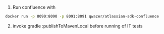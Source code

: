 1. Run confluence with 

```bash
docker run -p 8090:8090 -p 8091:8091 qwazer/atlassian-sdk-confluence
```


2. invoke gradle :publishToMavenLocal before running of IT tests
